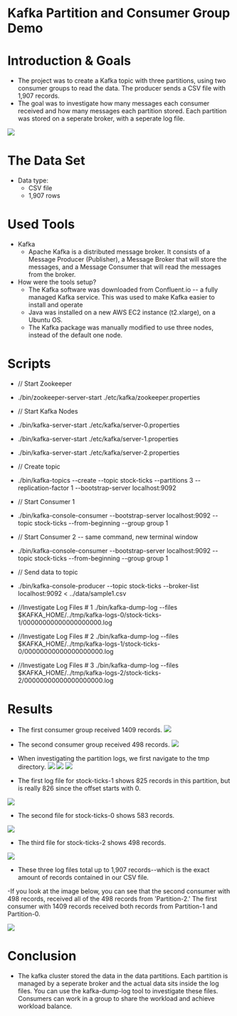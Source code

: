 # Kafka Partition and Consumer Group Demo

# Introduction & Goals
- The project was to create a Kafka topic with three partitions, using two consumer groups to read the data. The producer sends a CSV file with 1,907 records.
- The goal was to investigate how many messages each consumer received and how many messages each partition stored. Each partition was stored on a seperate broker, with a seperate log file.

![](images/kafka_img_1.PNG)


# The Data Set
- Data type: 
  - CSV file
  - 1,907 rows

# Used Tools
- Kafka
  - Apache Kafka is a distributed message broker. It consists of a Message Producer (Publisher), a Message Broker that will store the messages, and a Message Consumer that will read the messages from the broker.
- How were the tools setup?
  - The Kafka software was downloaded from Confluent.io -- a fully managed Kafka service. This was used to make Kafka easier to install and operate
  - Java was installed on a new AWS EC2 instance (t2.xlarge), on a Ubuntu OS.
  - The Kafka package was manually modified to use three nodes, instead of the default one node.

# Scripts
- // Start Zookeeper
- ./bin/zookeeper-server-start ./etc/kafka/zookeeper.properties

- // Start Kafka Nodes
- ./bin/kafka-server-start ./etc/kafka/server-0.properties
- ./bin/kafka-server-start ./etc/kafka/server-1.properties
- ./bin/kafka-server-start ./etc/kafka/server-2.properties

- // Create topic
- ./bin/kafka-topics --create --topic stock-ticks --partitions 3 --replication-factor 1 --bootstrap-server localhost:9092

- // Start Consumer 1
- ./bin/kafka-console-consumer --bootstrap-server localhost:9092 --topic stock-ticks --from-beginning --group group 1

- // Start Consumer 2 -- same command, new terminal window
- ./bin/kafka-console-consumer --bootstrap-server localhost:9092 --topic stock-ticks --from-beginning --group group 1

- // Send data to topic
- ./bin/kafka-console-producer --topic stock-ticks --broker-list localhost:9092 < ../data/sample1.csv

- //Investigate Log Files # 1
./bin/kafka-dump-log --files $KAFKA_HOME/../tmp/kafka-logs-0/stock-ticks-1/00000000000000000000.log

- //Investigate Log Files # 2
./bin/kafka-dump-log --files $KAFKA_HOME/../tmp/kafka-logs-1/stock-ticks-0/00000000000000000000.log

- //Investigate Log Files # 3
./bin/kafka-dump-log --files $KAFKA_HOME/../tmp/kafka-logs-2/stock-ticks-2/00000000000000000000.log

# Results
- The first consumer group received 1409 records.
![](images/Group_1_output.PNG)
- The second consumer group received 498 records.
![](images/Group_2_output.PNG)

- When investigating the partition logs, we first navigate to the tmp directory.
![](images/tmp_1.PNG)
![](images/tmp_2.PNG)
![](images/tmp_3.PNG)

- The first log file for stock-ticks-1 shows 825 records in this partition, but is really 826 since the offset starts with 0.

![](images/stock-ticks-1.PNG)

- The second file for stock-ticks-0 shows 583 records.

![](images/stock-ticks-2.PNG)

- The third file for stock-ticks-2 shows 498 records.

![](images/stock-ticks-3.PNG)

- These three log files total up to 1,907 records--which is the exact amount of records contained in our CSV file.

-If you look at the image below, you can see that the second consumer with 498 records, received all of the 498 records from 'Partition-2.' The first consumer with 1409 records received both records from Partition-1 and Partition-0.

![](images/kafka_img_2.png)

# Conclusion
- The kafka cluster stored the data in the data partitions. Each partition is managed by a seperate broker and the actual data sits inside the log files. You can use the kafka-dump-log tool to investigate these files. Consumers can work in a group to share the workload and achieve workload balance.

